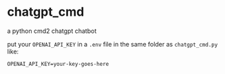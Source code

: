 # chatgpt_cmd
a python cmd2 chatgpt chatbot

put your `OPENAI_API_KEY` in a `.env` file in the same folder as `chatgpt_cmd.py` like:

```
OPENAI_API_KEY=your-key-goes-here
```
